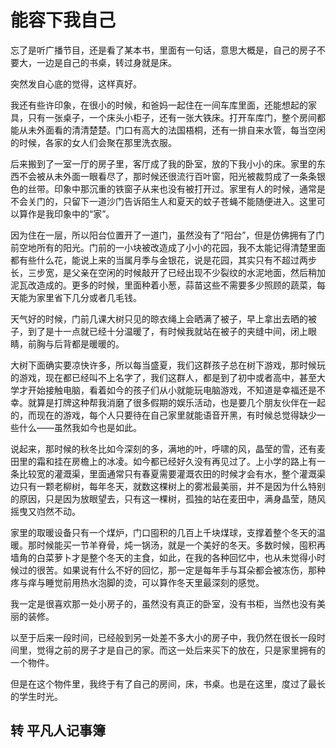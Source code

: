 # 能容下我自己

忘了是听广播节目，还是看了某本书，里面有一句话，意思大概是，自己的房子不要大，一边是自己的书桌，转过身就是床。

突然发自心底的觉得，这样真好。

我还有些许印象，在很小的时候，和爸妈一起住在一间车库里面，还能想起的家具，只有一张桌子，一个床头小柜子，还有一张大铁床。打开车库门，整个房间都能从未外面看的清清楚楚。门口有高大的法国梧桐，还有一排自来水管，每当空闲的时候，各家的女人们会聚在那里洗衣服。

后来搬到了一室一厅的房子里，客厅成了我的卧室，放的下我小小的床。家里的东西不会被从未外面一眼看尽了，那时候还很流行百叶窗，阳光被裁剪成了一条条银色的丝带。印象中那沉重的铁窗子从来也没有被打开过。家里有人的时候，通常是不会关门的，只留下一道沙门告诉陌生人和夏天的蚊子苍蝇不能随便进入。这里可以算作是我印象中的“家”。

因为住在一层，所以阳台位置开了一道门，虽然没有了“阳台”，但是仿佛拥有了门前空地所有的阳光。门前的一小块被改造成了小小的花园，我不太能记得清楚里面都有些什么花，能说上来的当属月季与金银花，说是花园，其实只有不超过两步长，三步宽，是父亲在空闲的时候敲开了已经出现不少裂纹的水泥地面，然后稍加泥瓦改造成的。更多的时候，里面种着小葱，蒜苗这些不需要多少照顾的蔬菜，每天能为家里省下几分或者几毛钱。

天气好的时候，门前几课大树只见的晾衣绳上会晒满了被子，早上拿出去晒的被子，到了是十一点就已经十分温暖了，有时候我就站在被子的夹缝中间，闭上眼睛，前胸与后背都是暖暖的。

大树下面确实要凉快许多，所以每当盛夏，我们这群孩子总在树下游戏，那时候玩的游戏，现在都已经叫不上名字了，我们这群人，都是到了初中或者高中，甚至大学才开始接触电脑，看着如今的孩子们从小就能玩电脑游戏，不知道是幸福还是不幸。就算是打牌这种帮我消磨了很多假期的娱乐活动，也是要几个朋友伙伴在一起的，而现在的游戏，每个人只要待在自己家里就能语音开黑，有时候总觉得缺少一些什么——虽然我如今也是如此。

说起来，那时候的秋冬比如今深刻的多，满地的叶，呼啸的风，晶莹的雪，还有麦田里的霜和挂在房檐上的冰凌。如今都已经好久没有再见过了。上小学的路上有一条比较宽的灌溉渠，里面通常只有春夏需要灌溉农田的时候才会有水，整个灌溉渠边只有一颗老柳树，每年冬天，就数这棵树上的雾凇最美丽，并不是因为什么特别的原因，只是因为放眼望去，只有这一棵树，孤独的站在麦田中，满身晶莹，随风摇曳又岿然不动。

家里的取暖设备只有一个煤炉，门口囤积的几百上千块煤球，支撑着整个冬天的温暖。那时候能买一节羊脊骨，炖一锅汤，就是一个美好的冬天。多数时候，囤积再墙角的白菜萝卜才是整个冬天的主食，如此，在我的各种回忆中，也从未觉得小时候过的很苦。如果说有什么不好的回忆，那一定是每年手与耳朵都会被冻伤，那种疼与痒与睡觉前用热水泡脚的烫，可以算作冬天里最深刻的感觉。

我一定是很喜欢那一处小房子的，虽然没有真正的卧室，没有书柜，当然也没有美丽的装修。

以至于后来一段时间，已经般到另一处差不多大小的房子中，我仍然在很长一段时间里，觉得之前的房子才是自己的家。而这一处后来买下的放在，只是家里拥有的一个物件。

但是在这个物件里，我终于有了自己的房间，床，书桌。也是在这里，度过了最长的学生时光。

## 转 平凡人记事簿
